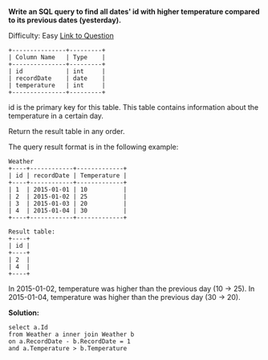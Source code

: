 **Write an SQL query to find all dates' id with higher temperature compared to its previous dates (yesterday).**

Difficulty: Easy
[Link to Question](https://leetcode.com/problems/rising-temperature/)

```
+---------------+---------+
| Column Name   | Type    |
+---------------+---------+
| id            | int     |
| recordDate    | date    |
| temperature   | int     |
+---------------+---------+
```

id is the primary key for this table.
This table contains information about the temperature in a certain day.

 

Return the result table in any order.

The query result format is in the following example:
```
Weather
+----+------------+-------------+
| id | recordDate | Temperature |
+----+------------+-------------+
| 1  | 2015-01-01 | 10          |
| 2  | 2015-01-02 | 25          |
| 3  | 2015-01-03 | 20          |
| 4  | 2015-01-04 | 30          |
+----+------------+-------------+
```
```
Result table:
+----+
| id |
+----+
| 2  |
| 4  |
+----+
```
In 2015-01-02, temperature was higher than the previous day (10 -> 25).
In 2015-01-04, temperature was higher than the previous day (30 -> 20).



**Solution:**

```
select a.Id
from Weather a inner join Weather b
on a.RecordDate - b.RecordDate = 1
and a.Temperature > b.Temperature
```
